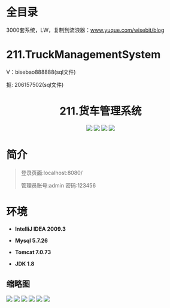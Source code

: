 # 全目录

3000套系统，LW，复制到流浪器：www.yuque.com/wisebit/blog

# 211.TruckManagementSystem

<p>V：bisebao888888(sql文件)</p>
<p>抠: 206157502(sql文件)</p>

<p><h1 align="center">211.货车管理系统</h1></p>

<p align="center">
	<img src="https://img.shields.io/badge/jdk-1.8-orange.svg"/>
    <img src="https://img.shields.io/badge/spring-5.x-lightgrey.svg"/>
    <img src="https://img.shields.io/badge/springmvc-3.x-blue.svg"/>
    <img src="https://img.shields.io/badge/mybatis-5.x-yellow.svg"/>
</p>

# 简介
>
> 
>
> 登录页面:localhost:8080/
>
> 管理员账号:admin 密码:123456


# 环境

- <b>IntelliJ IDEA 2009.3</b>

- <b>Mysql 5.7.26</b>

- <b>Tomcat 7.0.73</b>

- <b>JDK 1.8</b>




## 缩略图

![](https://bitwise.oss-cn-heyuan.aliyuncs.com/2024/9/10/e8479eb2-c1ef-4e63-8743-d7657aebeffb.png)
![](https://bitwise.oss-cn-heyuan.aliyuncs.com/2024/9/10/d4d26837-fe17-4a0b-8c6d-25afe7211343.png)
![](https://bitwise.oss-cn-heyuan.aliyuncs.com/2024/9/10/8c747d0d-8431-4ded-aebe-8c044d58facd.png)
![](https://bitwise.oss-cn-heyuan.aliyuncs.com/2024/9/10/288674d8-0fd2-4edf-b25e-86e6cb63ce1a.png)
![](https://bitwise.oss-cn-heyuan.aliyuncs.com/2024/9/10/2f27ddc7-2492-40ac-82e5-1e4495b96a91.png)
![](https://bitwise.oss-cn-heyuan.aliyuncs.com/2024/9/10/00ef494b-1929-4308-81ca-5a9053101f1d.png)

